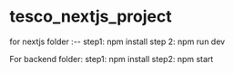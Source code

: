 # tesco_nextjs_project
for nextjs folder :--
step1:
  npm install
step 2:
 npm run dev
 
 For backend folder:
 step1:
 npm install
 step2:
 npm start
